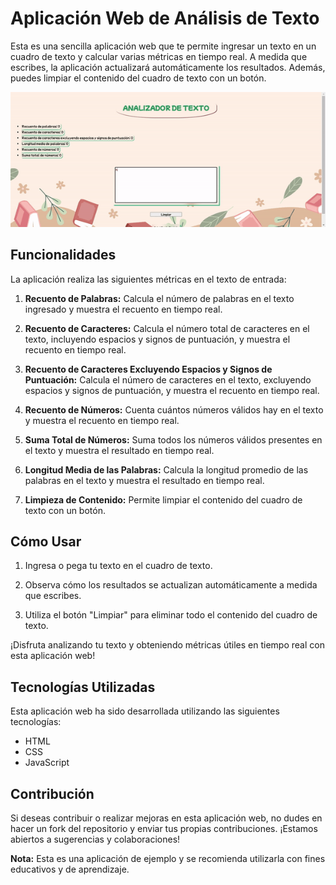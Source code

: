 # Aplicación Web de Análisis de Texto

Esta es una sencilla aplicación web que te permite ingresar un texto en un cuadro de texto y calcular varias métricas en tiempo real. A medida que escribes, la aplicación actualizará automáticamente los resultados. Además, puedes limpiar el contenido del cuadro de texto con un botón.

![Captura de Pantalla de la Aplicación](IMAGENES/Analizador_Textogif.gif)

## Funcionalidades

La aplicación realiza las siguientes métricas en el texto de entrada:

1. **Recuento de Palabras:** Calcula el número de palabras en el texto ingresado y muestra el recuento en tiempo real.

2. **Recuento de Caracteres:** Calcula el número total de caracteres en el texto, incluyendo espacios y signos de puntuación, y muestra el recuento en tiempo real.

3. **Recuento de Caracteres Excluyendo Espacios y Signos de Puntuación:** Calcula el número de caracteres en el texto, excluyendo espacios y signos de puntuación, y muestra el recuento en tiempo real.

4. **Recuento de Números:** Cuenta cuántos números válidos hay en el texto y muestra el recuento en tiempo real.

5. **Suma Total de Números:** Suma todos los números válidos presentes en el texto y muestra el resultado en tiempo real.

6. **Longitud Media de las Palabras:** Calcula la longitud promedio de las palabras en el texto y muestra el resultado en tiempo real.

7. **Limpieza de Contenido:** Permite limpiar el contenido del cuadro de texto con un botón.

## Cómo Usar

1. Ingresa o pega tu texto en el cuadro de texto.

2. Observa cómo los resultados se actualizan automáticamente a medida que escribes.

3. Utiliza el botón "Limpiar" para eliminar todo el contenido del cuadro de texto.

¡Disfruta analizando tu texto y obteniendo métricas útiles en tiempo real con esta aplicación web!

## Tecnologías Utilizadas

Esta aplicación web ha sido desarrollada utilizando las siguientes tecnologías:

- HTML
- CSS
- JavaScript

## Contribución

Si deseas contribuir o realizar mejoras en esta aplicación web, no dudes en hacer un fork del repositorio y enviar tus propias contribuciones. ¡Estamos abiertos a sugerencias y colaboraciones!


**Nota:** Esta es una aplicación de ejemplo y se recomienda utilizarla con fines educativos y de aprendizaje.
